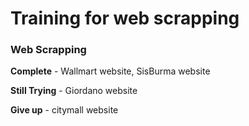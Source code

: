 # Training for web scrapping

### Web Scrapping 
**Complete** -  Wallmart website, SisBurma website

**Still Trying** - Giordano website

**Give up** - citymall website

